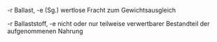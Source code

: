 -r Ballast, -e (Sg.)
wertlose Fracht zum Gewichtsausgleich

-r Ballaststoff, -e
nicht oder nur teilweise verwertbarer Bestandteil der aufgenommenen Nahrung
